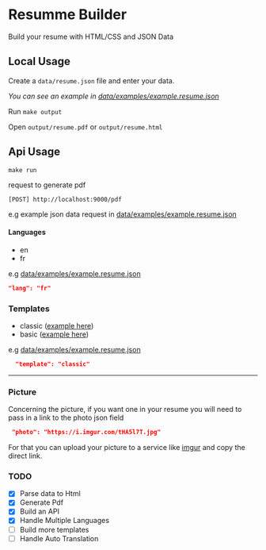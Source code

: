 # Resumme Builder

Build your resume with HTML/CSS and JSON Data

## Local Usage

Create a `data/resume.json` file and enter your data.

<i>You can see an example in [data/examples/example.resume.json](data/examples/example.resume.json)</i>

Run `make output`

Open `output/resume.pdf` or `output/resume.html`

## Api Usage

```
make run
```

request to generate pdf

```
[POST] http://localhost:9000/pdf
```

e.g example json data request in [data/examples/example.resume.json](data/examples/example.resume.json)

#### Languages

- en
- fr

e.g [data/examples/example.resume.json](data/examples/example.resume.json)

```json
"lang": "fr"
```

### Templates

- classic ([example here](data/examples/example.classic.pdf))
- basic ([example here](data/examples/example.basic.pdf))

e.g [data/examples/example.resume.json](data/examples/example.resume.json)

```json
  "template": "classic"
```

<hr />

### Picture

Concerning the picture, if you want one in your resume you will need to pass in a link to the photo json field

```json
 "photo": "https://i.imgur.com/tHA5l7T.jpg"
```

For that you can upload your picture to a service like [imgur](https://imgur.com/) and copy the direct link.

### TODO

- [x] Parse data to Html
- [x] Generate Pdf
- [x] Build an API
- [x] Handle Multiple Languages
- [ ] Build more templates
- [ ] Handle Auto Translation
